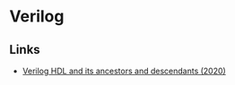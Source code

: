 # Verilog

## Links

* [Verilog HDL and its ancestors and descendants \(2020\)](https://dl.acm.org/doi/abs/10.1145/3386337)

